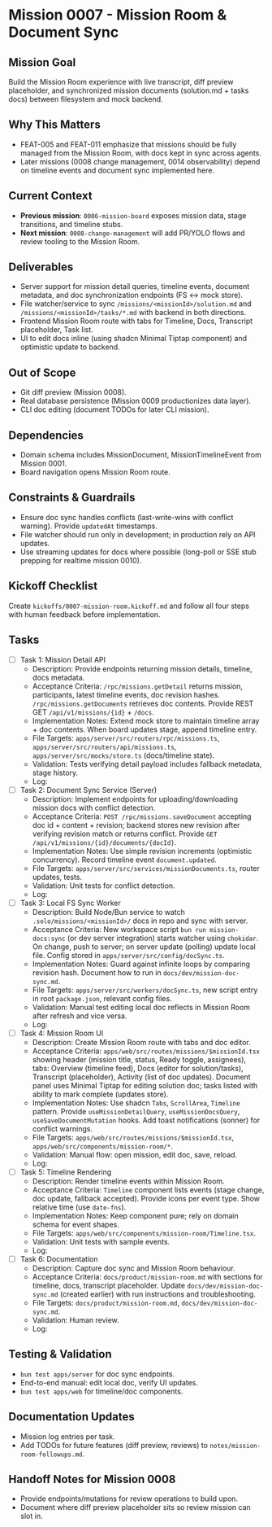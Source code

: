 # Mission 0007 - Mission Room & Document Sync

## Mission Goal
Build the Mission Room experience with live transcript, diff preview placeholder, and synchronized mission documents (solution.md + tasks docs) between filesystem and mock backend.

## Why This Matters
- FEAT-005 and FEAT-011 emphasize that missions should be fully managed from the Mission Room, with docs kept in sync across agents.
- Later missions (0008 change management, 0014 observability) depend on timeline events and document sync implemented here.

## Current Context
- **Previous mission**: `0006-mission-board` exposes mission data, stage transitions, and timeline stubs.
- **Next mission**: `0008-change-management` will add PR/YOLO flows and review tooling to the Mission Room.

## Deliverables
- Server support for mission detail queries, timeline events, document metadata, and doc synchronization endpoints (FS ↔ mock store).
- File watcher/service to sync `/missions/<missionId>/solution.md` and `/missions/<missionId>/tasks/*.md` with backend in both directions.
- Frontend Mission Room route with tabs for Timeline, Docs, Transcript placeholder, Task list.
- UI to edit docs inline (using shadcn Minimal Tiptap component) and optimistic update to backend.

## Out of Scope
- Git diff preview (Mission 0008).
- Real database persistence (Mission 0009 productionizes data layer).
- CLI doc editing (document TODOs for later CLI mission).

## Dependencies
- Domain schema includes MissionDocument, MissionTimelineEvent from Mission 0001.
- Board navigation opens Mission Room route.

## Constraints & Guardrails
- Ensure doc sync handles conflicts (last-write-wins with conflict warning). Provide `updatedAt` timestamps.
- File watcher should run only in development; in production rely on API updates.
- Use streaming updates for docs where possible (long-poll or SSE stub prepping for realtime mission 0010).

## Kickoff Checklist
Create `kickoffs/0007-mission-room.kickoff.md` and follow all four steps with human feedback before implementation.

## Tasks
- [ ] Task 1: Mission Detail API
  - Description: Provide endpoints returning mission details, timeline, docs metadata.
  - Acceptance Criteria: `/rpc/missions.getDetail` returns mission, participants, latest timeline events, doc revision hashes. `/rpc/missions.getDocuments` retrieves doc contents. Provide REST GET `/api/v1/missions/{id}` + `/docs`.
  - Implementation Notes: Extend mock store to maintain timeline array + doc contents. When board updates stage, append timeline entry.
  - File Targets: `apps/server/src/routers/rpc/missions.ts`, `apps/server/src/routers/api/missions.ts`, `apps/server/src/mocks/store.ts` (docs/timeline state).
  - Validation: Tests verifying detail payload includes fallback metadata, stage history.
  - Log:
- [ ] Task 2: Document Sync Service (Server)
  - Description: Implement endpoints for uploading/downloading mission docs with conflict detection.
  - Acceptance Criteria: `POST /rpc/missions.saveDocument` accepting doc id + content + revision; backend stores new revision after verifying revision match or returns conflict. Provide `GET /api/v1/missions/{id}/documents/{docId}`.
  - Implementation Notes: Use simple revision increments (optimistic concurrency). Record timeline event `document.updated`.
  - File Targets: `apps/server/src/services/missionDocuments.ts`, router updates, tests.
  - Validation: Unit tests for conflict detection.
  - Log:
- [ ] Task 3: Local FS Sync Worker
  - Description: Build Node/Bun service to watch `.solo/missions/<missionId>/` docs in repo and sync with server.
  - Acceptance Criteria: New workspace script `bun run mission-docs:sync` (or dev server integration) starts watcher using `chokidar`. On change, push to server; on server update (polling) update local file. Config stored in `apps/server/src/config/docSync.ts`.
  - Implementation Notes: Guard against infinite loops by comparing revision hash. Document how to run in `docs/dev/mission-doc-sync.md`.
  - File Targets: `apps/server/src/workers/docSync.ts`, new script entry in root `package.json`, relevant config files.
  - Validation: Manual test editing local doc reflects in Mission Room after refresh and vice versa.
  - Log:
- [ ] Task 4: Mission Room UI
  - Description: Create Mission Room route with tabs and doc editor.
  - Acceptance Criteria: `apps/web/src/routes/missions/$missionId.tsx` showing header (mission title, status, Ready toggle, assignees), tabs: Overview (timeline feed), Docs (editor for solution/tasks), Transcript (placeholder), Activity (list of doc updates). Document panel uses Minimal Tiptap for editing solution doc; tasks listed with ability to mark complete (updates store).
  - Implementation Notes: Use shadcn `Tabs`, `ScrollArea`, `Timeline` pattern. Provide `useMissionDetailQuery`, `useMissionDocsQuery`, `useSaveDocumentMutation` hooks. Add toast notifications (sonner) for conflict warnings.
  - File Targets: `apps/web/src/routes/missions/$missionId.tsx`, `apps/web/src/components/mission-room/*`.
  - Validation: Manual flow: open mission, edit doc, save, reload.
  - Log:
- [ ] Task 5: Timeline Rendering
  - Description: Render timeline events within Mission Room.
  - Acceptance Criteria: `Timeline` component lists events (stage change, doc update, fallback accepted). Provide icons per event type. Show relative time (use `date-fns`).
  - Implementation Notes: Keep component pure; rely on domain schema for event shapes.
  - File Targets: `apps/web/src/components/mission-room/Timeline.tsx`.
  - Validation: Unit tests with sample events.
  - Log:
- [ ] Task 6: Documentation
  - Description: Capture doc sync and Mission Room behaviour.
  - Acceptance Criteria: `docs/product/mission-room.md` with sections for timeline, docs, transcript placeholder. Update `docs/dev/mission-doc-sync.md` (created earlier) with run instructions and troubleshooting.
  - File Targets: `docs/product/mission-room.md`, `docs/dev/mission-doc-sync.md`.
  - Validation: Human review.
  - Log:

## Testing & Validation
- `bun test apps/server` for doc sync endpoints.
- End-to-end manual: edit local doc, verify UI updates.
- `bun test apps/web` for timeline/doc components.

## Documentation Updates
- Mission log entries per task.
- Add TODOs for future features (diff preview, reviews) to `notes/mission-room-followups.md`.

## Handoff Notes for Mission 0008
- Provide endpoints/mutations for review operations to build upon.
- Document where diff preview placeholder sits so review mission can slot in.
